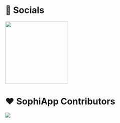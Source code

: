 # 📌 Socials

<a href="https://t.me/sophia_chat"><img src="https://upload.wikimedia.org/wikipedia/commons/8/83/Telegram_2019_Logo.svg" width=200px></a>

# ♥️ SophiApp Contributors

<a href="https://github.com/Sophia-Community/SophiApp/graphs/contributors">
  <img src="https://contrib.rocks/image?repo=Sophia-Community/SophiApp" />
</a>
